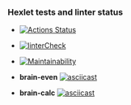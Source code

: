 ### Hexlet tests and linter status

* [![Actions Status](https://github.com/rocket-duck/frontend-project-lvl1/workflows/hexlet-check/badge.svg)](https://github.com/rocket-duck/frontend-project-lvl1/actions)

* [![linterCheck](https://github.com/rocket-duck/frontend-project-lvl1/workflows/linterCheck/badge.svg)](https://github.com/rocket-duck/frontend-project-lvl1/actions)

* [![Maintainability](https://api.codeclimate.com/v1/badges/a99a88d28ad37a79dbf6/maintainability)](https://codeclimate.com/github/codeclimate/codeclimate/maintainability)

* **brain-even**
[![asciicast](https://asciinema.org/a/lQeRpDijI2qbhEa8OaBMZLdAV.svg)](https://asciinema.org/a/lQeRpDijI2qbhEa8OaBMZLdAV)

* **brain-calc**
[![asciicast](https://asciinema.org/a/6KsIvUxKlJaOMloWNC81zyXFt.svg)](https://asciinema.org/a/6KsIvUxKlJaOMloWNC81zyXFt)

